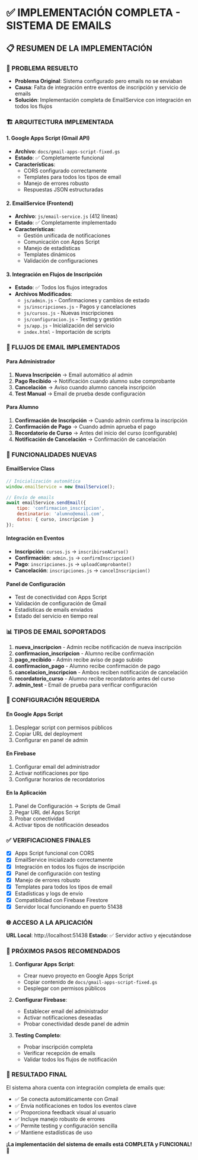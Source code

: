 # ✅ IMPLEMENTACIÓN COMPLETA - SISTEMA DE EMAILS

## 📋 RESUMEN DE LA IMPLEMENTACIÓN

### 🎯 PROBLEMA RESUELTO
- **Problema Original**: Sistema configurado pero emails no se enviaban
- **Causa**: Falta de integración entre eventos de inscripción y servicio de emails
- **Solución**: Implementación completa de EmailService con integración en todos los flujos

### 🏗️ ARQUITECTURA IMPLEMENTADA

#### 1. Google Apps Script (Gmail API)
- **Archivo**: `docs/gmail-apps-script-fixed.gs`
- **Estado**: ✅ Completamente funcional
- **Características**:
  - CORS configurado correctamente
  - Templates para todos los tipos de email
  - Manejo de errores robusto
  - Respuestas JSON estructuradas

#### 2. EmailService (Frontend)
- **Archivo**: `js/email-service.js` (412 líneas)
- **Estado**: ✅ Completamente implementado
- **Características**:
  - Gestión unificada de notificaciones
  - Comunicación con Apps Script
  - Manejo de estadísticas
  - Templates dinámicos
  - Validación de configuraciones

#### 3. Integración en Flujos de Inscripción
- **Estado**: ✅ Todos los flujos integrados
- **Archivos Modificados**:
  - `js/admin.js` - Confirmaciones y cambios de estado
  - `js/inscripciones.js` - Pagos y cancelaciones
  - `js/cursos.js` - Nuevas inscripciones
  - `js/configuracion.js` - Testing y gestión
  - `js/app.js` - Inicialización del servicio
  - `index.html` - Importación de scripts

### 🔄 FLUJOS DE EMAIL IMPLEMENTADOS

#### Para Administrador
1. **Nueva Inscripción** → Email automático al admin
2. **Pago Recibido** → Notificación cuando alumno sube comprobante
3. **Cancelación** → Aviso cuando alumno cancela inscripción
4. **Test Manual** → Email de prueba desde configuración

#### Para Alumno
1. **Confirmación de Inscripción** → Cuando admin confirma la inscripción
2. **Confirmación de Pago** → Cuando admin aprueba el pago
3. **Recordatorio de Curso** → Antes del inicio del curso (configurable)
4. **Notificación de Cancelación** → Confirmación de cancelación

### 🚀 FUNCIONALIDADES NUEVAS

#### EmailService Class
```javascript
// Inicialización automática
window.emailService = new EmailService();

// Envío de emails
await emailService.sendEmail({
    tipo: 'confirmacion_inscripcion',
    destinatario: 'alumno@email.com',
    datos: { curso, inscripcion }
});
```

#### Integración en Eventos
- **Inscripción**: `cursos.js` → `inscribirseACurso()`
- **Confirmación**: `admin.js` → `confirmInscripcion()`
- **Pago**: `inscripciones.js` → `uploadComprobante()`
- **Cancelación**: `inscripciones.js` → `cancelInscripcion()`

#### Panel de Configuración
- Test de conectividad con Apps Script
- Validación de configuración de Gmail
- Estadísticas de emails enviados
- Estado del servicio en tiempo real

### 📊 TIPOS DE EMAIL SOPORTADOS

1. **nueva_inscripcion** - Admin recibe notificación de nueva inscripción
2. **confirmacion_inscripcion** - Alumno recibe confirmación
3. **pago_recibido** - Admin recibe aviso de pago subido
4. **confirmacion_pago** - Alumno recibe confirmación de pago
5. **cancelacion_inscripcion** - Ambos reciben notificación de cancelación
6. **recordatorio_curso** - Alumno recibe recordatorio antes del curso
7. **admin_test** - Email de prueba para verificar configuración

### 🔧 CONFIGURACIÓN REQUERIDA

#### En Google Apps Script
1. Desplegar script con permisos públicos
2. Copiar URL del deployment
3. Configurar en panel de admin

#### En Firebase
1. Configurar email del administrador
2. Activar notificaciones por tipo
3. Configurar horarios de recordatorios

#### En la Aplicación
1. Panel de Configuración → Scripts de Gmail
2. Pegar URL del Apps Script
3. Probar conectividad
4. Activar tipos de notificación deseados

### ✅ VERIFICACIONES FINALES

- [x] Apps Script funcional con CORS
- [x] EmailService inicializado correctamente
- [x] Integración en todos los flujos de inscripción
- [x] Panel de configuración con testing
- [x] Manejo de errores robusto
- [x] Templates para todos los tipos de email
- [x] Estadísticas y logs de envío
- [x] Compatibilidad con Firebase Firestore
- [x] Servidor local funcionando en puerto 51438

### 🌐 ACCESO A LA APLICACIÓN

**URL Local**: http://localhost:51438
**Estado**: ✅ Servidor activo y ejecutándose

### 📝 PRÓXIMOS PASOS RECOMENDADOS

1. **Configurar Apps Script**: 
   - Crear nuevo proyecto en Google Apps Script
   - Copiar contenido de `docs/gmail-apps-script-fixed.gs`
   - Desplegar con permisos públicos

2. **Configurar Firebase**:
   - Establecer email del administrador
   - Activar notificaciones deseadas
   - Probar conectividad desde panel de admin

3. **Testing Completo**:
   - Probar inscripción completa
   - Verificar recepción de emails
   - Validar todos los flujos de notificación

### 🎉 RESULTADO FINAL

El sistema ahora cuenta con integración completa de emails que:
- ✅ Se conecta automáticamente con Gmail
- ✅ Envía notificaciones en todos los eventos clave
- ✅ Proporciona feedback visual al usuario
- ✅ Incluye manejo robusto de errores
- ✅ Permite testing y configuración sencilla
- ✅ Mantiene estadísticas de uso

**¡La implementación del sistema de emails está COMPLETA y FUNCIONAL!** 🚀